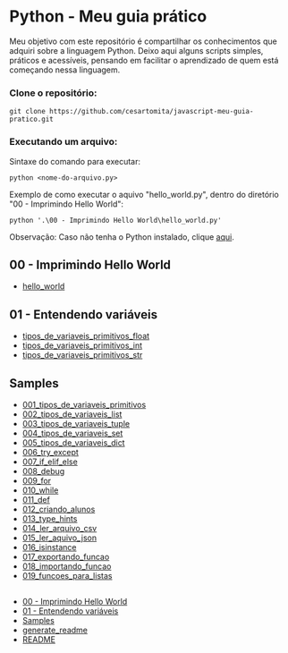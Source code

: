 
# Python - Meu guia prático

Meu objetivo com este repositório é compartilhar os conhecimentos que adquiri sobre a linguagem Python. Deixo aqui alguns scripts simples, práticos e acessíveis, pensando em facilitar o aprendizado de quem está começando nessa linguagem.

### Clone o repositório:

`git clone https://github.com/cesartomita/javascript-meu-guia-pratico.git`

### Executando um arquivo:

Sintaxe do comando para executar:

`python <nome-do-arquivo.py>`

Exemplo de como executar o aquivo "hello_world.py", dentro do diretório "00 - Imprimindo Hello World":

`python '.\00 - Imprimindo Hello World\hello_world.py'`

Observação: Caso não tenha o Python instalado, clique [aqui](https://www.python.org/downloads/).
## 00 - Imprimindo Hello World

- [hello_world](00%20-%20Imprimindo%20Hello%20World/hello_world.py)
## 01 - Entendendo variáveis

- [tipos_de_variaveis_primitivos_float](01%20-%20Entendendo%20variáveis/tipos_de_variaveis_primitivos_float.py)
- [tipos_de_variaveis_primitivos_int](01%20-%20Entendendo%20variáveis/tipos_de_variaveis_primitivos_int.py)
- [tipos_de_variaveis_primitivos_str](01%20-%20Entendendo%20variáveis/tipos_de_variaveis_primitivos_str.py)
## Samples

- [001_tipos_de_variaveis_primitivos](Samples/001_tipos_de_variaveis_primitivos.py)
- [002_tipos_de_variaveis_list](Samples/002_tipos_de_variaveis_list.py)
- [003_tipos_de_variaveis_tuple](Samples/003_tipos_de_variaveis_tuple.py)
- [004_tipos_de_variaveis_set](Samples/004_tipos_de_variaveis_set.py)
- [005_tipos_de_variaveis_dict](Samples/005_tipos_de_variaveis_dict.py)
- [006_try_except](Samples/006_try_except.py)
- [007_if_elif_else](Samples/007_if_elif_else.py)
- [008_debug](Samples/008_debug.py)
- [009_for](Samples/009_for.py)
- [010_while](Samples/010_while.py)
- [011_def](Samples/011_def.py)
- [012_criando_alunos](Samples/012_criando_alunos.py)
- [013_type_hints](Samples/013_type_hints.py)
- [014_ler_arquivo_csv](Samples/014_ler_arquivo_csv.py)
- [015_ler_aquivo_json](Samples/015_ler_aquivo_json.py)
- [016_isinstance](Samples/016_isinstance.py)
- [017_exportando_funcao](Samples/017_exportando_funcao.py)
- [018_importando_funcao](Samples/018_importando_funcao.py)
- [019_funcoes_para_listas](Samples/019_funcoes_para_listas.py)
## 

- [00 - Imprimindo Hello World](00%20-%20Imprimindo%20Hello%20World/)
- [01 - Entendendo variáveis](01%20-%20Entendendo%20variáveis/)
- [Samples](Samples/)
- [generate_readme](generate_readme.py)
- [README](README.md)
